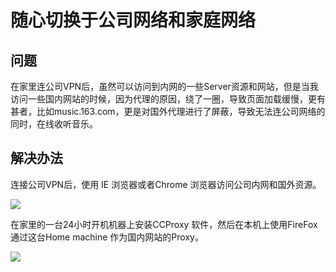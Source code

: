随心切换于公司网络和家庭网络
============================

问题
----

在家里连公司VPN后，虽然可以访问到内网的一些Server资源和网站，但是当我访问一些国内网站的时候，因为代理的原因，绕了一圈，导致页面加载缓慢，更有甚者，比如music.163.com，更是对国外代理进行了屏蔽，导致无法连公司网络的同时，在线收听音乐。

解决办法
--------

连接公司VPN后，使用 IE 浏览器或者Chrome 浏览器访问公司内网和国外资源。

![](https://localhost:4000/liuning0820.github.io/images/d3fe5390355bccf4c00ce77eb01747f8.png)

在家里的一台24小时开机机器上安装CCProxy 软件，然后在本机上使用FireFox
通过这台Home machine 作为国内网站的Proxy。

![](https://localhost:4000/liuning0820.github.io/images/75a475234e7b95eb7d2ee7b3f3552c78.png)
